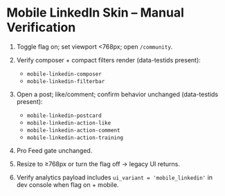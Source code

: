 # Mobile LinkedIn Skin – Manual Verification

1) Toggle flag on; set viewport <768px; open `/community`.

2) Verify composer + compact filters render (data-testids present):
   - `mobile-linkedin-composer`
   - `mobile-linkedin-filterbar`

3) Open a post; like/comment; confirm behavior unchanged (data-testids present):
   - `mobile-linkedin-postcard`
   - `mobile-linkedin-action-like`
   - `mobile-linkedin-action-comment`
   - `mobile-linkedin-action-training`

4) Pro Feed gate unchanged.

5) Resize to ≥768px or turn the flag off → legacy UI returns.

6) Verify analytics payload includes `ui_variant = 'mobile_linkedin'` in dev console when flag on + mobile.
